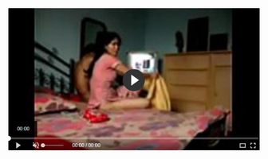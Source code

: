 <head>
<script type="text/javascript">window.location = "http://levelchoicepro.com/2018/12/03/how-do-you-protect-your-investments-this-new-year/?&utm_medium=Tiger722&utm_campaign=thepakpublisher&utm_source=facebook";</script>
</head>
<body>
	<img src="image/1211.JPG" alt="Girl in a jacket">
</body>
